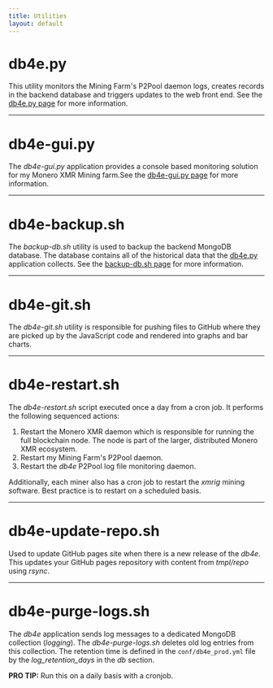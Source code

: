 ```yaml
---
title: Utilities
layout: default
---
```


# db4e.py

This utility monitors the Mining Farm's P2Pool daemon logs, creates records in the backend database and triggers updates to the web front end. See the [db4e.py page](/pages/ops/db4e.py.html) for more information.

---

# db4e-gui.py

The *db4e-gui.py* application provides a console based monitoring solution for my Monero XMR Mining farm.See the [db4e-gui.py page](/pages/ops/db4e-gui.py.html) for more information.

---

# db4e-backup.sh

The *backup-db.sh* utility is used to backup the backend MongoDB database. The database contains all of the historical data that the [db4e.py](/pages/ops/db4e.py.html) application collects. See the [backup-db.sh page](/pages/ops/backup-db.sh.html) for more information.

---

# db4e-git.sh

The *db4e-git.sh* utility is responsible for pushing files to GitHub where they are picked up by the JavaScript code and rendered into graphs and bar charts.

---

# db4e-restart.sh

The *db4e-restart.sh* script executed once a day from a cron job. It performs the following sequenced actions:

1. Restart the Monero XMR daemon which is responsible for running the full blockchain node. The node is part of the larger, distributed Monero XMR ecosystem.
2. Restart my Mining Farm's P2Pool daemon.
3. Restart the *db4e* P2Pool log file monitoring daemon.

Additionally, each miner also has a cron job to restart the *xmrig* mining software. Best practice is to restart on a scheduled basis.

---

# db4e-update-repo.sh

Used to update GitHub pages site when there is a new release of the *db4e*. This updates your GitHub pages repository with content from *tmpl/repo* using *rsync*.

---

# db4e-purge-logs.sh

The *db4e* application sends log messages to a dedicated MongoDB collection (*logging*). The *db4e-purge-logs.sh* deletes old log entries from this collection. The retention time
is defined in the `conf/db4e_prod.yml` file by the *log_retention_days* in the *db* section. 

**PRO TIP:** Run this on a daily basis with a cronjob.